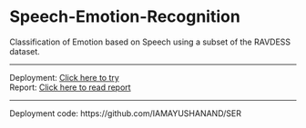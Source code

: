 # Speech-Emotion-Recognition
Classification of Emotion based on Speech using a subset of the RAVDESS dataset.
<hr>

Deployment: [Click here to try](https://iamayushanand-ser-streamlitapp-a03n9z.streamlit.app/)<br>
Report: [Click here to read report](https://drive.google.com/file/d/1GkHIw4WViyLokq5QDrAoKLmFRMfpizr9/view)

<hr>
Deployment code: https://github.com/IAMAYUSHANAND/SER
